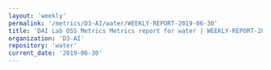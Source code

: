 ```yaml
---
layout: 'weekly'
permalink: '/metrics/D3-AI/water/WEEKLY-REPORT-2019-06-30'
title: 'DAI Lab OSS Metrics Metrics report for water | WEEKLY-REPORT-2019-06-30'
organization: 'D3-AI'
repository: 'water'
current_date: '2019-06-30'
---
```

